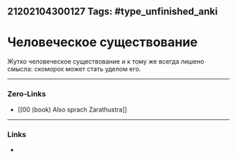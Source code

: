 21202104300127
Tags: #type_unfinished_anki
---
# Человеческое существование

Жутко человеческое существование и к тому же всегда лишено смысла: скоморох может стать уделом его.

---
### Zero-Links
- [[00 (book) Also sprach Zarathustra]]
---
### Links
-
